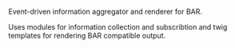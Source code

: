 Event-driven information aggregator and renderer for BAR.

Uses modules for information collection and subscribtion and twig templates for rendering BAR compatible output.

